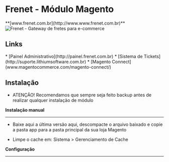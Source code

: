 <h1>Frenet - M&oacute;dulo Magento</h1>
**[www.frenet.com.br](http://www.www.frenet.com.br)**

<img src="http://painel.frenet.com.br/Content/images/Frenet_logo_painel.png" alt="Frenet - Gateway de fretes para e-commerce" title="Frenet - Gateway de fretes para e-commerce" />

<h2>Links</h2>
* [Painel Administrativo](http://painel.frenet.com.br)
* [Sistema de Tickets](http://suporte.lithiumsoftware.com.br)
* [Magento Connect](www.magentocommerce.com/magento-connect/)

<h2>Instalação</h2>

* ATENÇÃO! Recomendamos que sempre seja feito backup antes de realizar qualquer instalação de m&oacute;dulo

**Instalação manual**
**********************************************************************************************

* Baixe aqui a &uacute;ltima versão aqui, descompacte o arquivo baixado e copie a pasta app para a pasta principal da sua loja Magento

* Limpe o cache em: Sistema > Gerenciamento de Cache

**Configuração**
**********************************************************************************************
